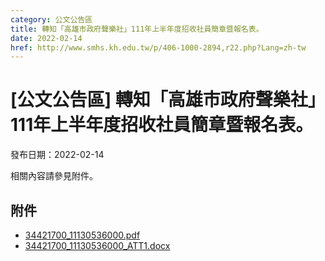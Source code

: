 ```yaml
---
category: 公文公告區
title: 轉知「高雄市政府聲樂社」111年上半年度招收社員簡章暨報名表。
date: 2022-02-14
href: http://www.smhs.kh.edu.tw/p/406-1000-2894,r22.php?Lang=zh-tw
---
```


# [公文公告區] 轉知「高雄市政府聲樂社」111年上半年度招收社員簡章暨報名表。

發布日期：2022-02-14

<div><div></div><div>相關內容請參見附件。</div></div>

## 附件

- [34421700_11130536000.pdf](https://www.smhs.kh.edu.tw/var/file/0/1000/attach/81/pta_2603_5205683_98978.pdf)
- [34421700_11130536000_ATT1.docx](https://www.smhs.kh.edu.tw/app/index.php?Action=downloadfile&file=WVhSMFlXTm9Memd4TDNCMFlWOHlOakEwWHpjNE1UazNNVGhmT1RnNU56Z3VaRzlqZUE9PQ==&fname=0054ROGHICCCVXMPIG04JGMORK30TSKO14FGSSYSGGUXXWTSZWUS24DGUSOOZWROWWCCZTYXHCA041WTMOPK40XS20B054ICNPRL3450LKB4ZSSW1454GHUSNO1001ZX20PONOYWDCOKA4GCUS30A110)
